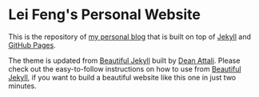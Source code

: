 # Lei Feng's Personal Website

This is the repository of [my personal blog](http://www.leifengblog.net/) that is built on top of [Jekyll](http://jekyllrb.com/) and [GitHub Pages](https://pages.github.com/).

The theme is updated from [Beautiful Jekyll](http://deanattali.com/beautiful-jekyll) built by [Dean Attali](http://deanattali.com/aboutme#contact). Please check out the easy-to-follow instructions on how to use from [Beautiful Jekyll](http://deanattali.com/beautiful-jekyll), if you want to build a beautiful website like this one in just two minutes.

